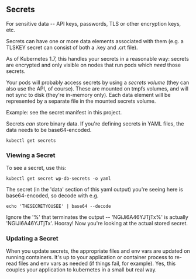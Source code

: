 ## Secrets
For sensitive data -- API keys, passwords, TLS or other encryption keys, etc.

Secrets can have one or more data elements associated with them (e.g. a TLSKEY secret can consist of both a .key and .crt file).

As of Kubernetes 1.7, this handles your secrets in a reasonable way: secrets are encrypted and only visible on nodes that run pods which *need* those secrets.

Your pods will probably access secrets by using a *secrets volume* (they can also use the API, of course). These are mounted on tmpfs volumes, and will not sync to disk (they're in-memory only). Each data element will be represented by a separate file in the mounted secrets volume.

Example: see the secret manifest in this project.

Secrets *can* store binary data. If you're defining secrets in YAML files, the data needs to be base64-encoded.

    kubectl get secrets


### Viewing a Secret
To see a secret, use this:

    kubectl get secret wp-db-secrets -o yaml

The secret (in the 'data' section of this yaml output) you're seeing here is base64-encoded, so decode with e.g.

    echo 'THESECRETYOUSEE' | base64 --decode

Ignore the '%' that terminates the output -- 'NGiJi6A46YJTjTx%' is actually 'NGiJi6A46YJTjTx'. Hooray! Now you're looking at the actual stored secret.


### Updating a Secret
When you update secrets, the appropriate files and env vars are updated on running containers. It's up to your application or container process to re-read files and env vars as needed (if things fail, for example). Yes, this couples your application to kubernetes in a small but real way.
